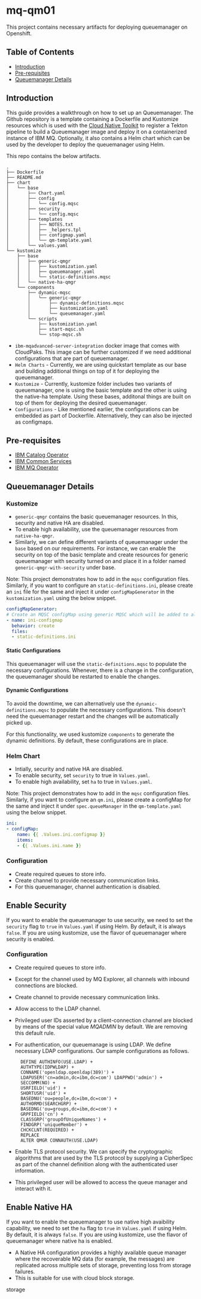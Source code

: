 # mq-qm01

This project contains necessary artifacts for deploying queuemanager on Openshift.

## Table of Contents

* [Introduction](#introduction)
* [Pre-requisites](#pre-requisites)
* [Queuemanager Details](#queuemanager-details)

## Introduction

This guide provides a walkthrough on how to set up an Queuemanager.  The Github repository is a template containing a Dockerfile and Kustomize resources which is used with the [Cloud Native Toolkit](https://cloudnativetoolkit.dev/) to register a Tekton pipeline to build a Queuemanager image and deploy it on a containerized instance of IBM MQ. Optionally, it also contains a Helm chart which can be used by the developer to deploy the queuemanager using Helm.

This repo contains the below artifacts.

```
.
├── Dockerfile
├── README.md
├── chart
│   └── base
│       ├── Chart.yaml
│       ├── config
│       │   └── config.mqsc
│       ├── security
│       │   └── config.mqsc
│       ├── templates
│       │   ├── NOTES.txt
│       │   ├── _helpers.tpl
│       │   ├── configmap.yaml
│       │   └── qm-template.yaml
│       └── values.yaml
└── kustomize
    ├── base
    │   ├── generic-qmgr
    │   │   ├── kustomization.yaml
    │   │   ├── queuemanager.yaml
    │   │   └── static-definitions.mqsc
    │   └── native-ha-qmgr
    └── components
        ├── dynamic-mqsc
        │   └── generic-qmgr
        │       ├── dynamic-definitions.mqsc
        │       ├── kustomization.yaml
        │       └── queuemanager.yaml
        └── scripts
            ├── kustomization.yaml
            ├── start-mqsc.sh
            └── stop-mqsc.sh
```

- `ibm-mqadvanced-server-integration` docker image that comes with CloudPaks. This image can be further customized if we need additional configurations that are part of queuemanager.
- `Helm Charts` - Currently, we are using quickstart template as our base and building additional things on top of it for deploying the queuemanager.
- `Kustomize` - Currently, kustomize folder includes two variants of queuemanager, one is using the basic template and the other is using the native-ha template. Using these bases, additonal things are built on top of them for deploying the desired queuemanager.
- `Configurations` - Like mentioned earlier, the configurations can be embedded as part of Dockerfile. Alternatively, they can also be injected as configmaps.

## Pre-requisites

- [IBM Catalog Operator](https://www.ibm.com/docs/en/app-connect/11.0.0?topic=iicia-enabling-operator-catalog-cloud-pak-foundational-services-operator)
- [IBM Common Services](https://github.com/IBM/ibm-common-service-operator)
- [IBM MQ Operator](https://www.ibm.com/docs/en/ibm-mq/9.2?topic=integration-using-mq-in-cloud-pak-openshift)

## Queuemanager Details

### Kustomize

- `generic-qmgr` contains the basic queuemanager resources. In this, security and native HA are disabled.
- To enable high availability, use the queuemanager resources from `native-ha-qmgr`.
- Similarly, we can define different variants of queuemanager under the `base` based on our requirements. For instance, we can enable the security on top of the basic template and create resources for generic queuemanager with security turned on and place it in a folder named `generic-qmgr-with-security` under base.

Note: This project demonstrates how to add in the `mqsc` configuration files. Similarly, if you want to configure an `static-definitions.ini`, please create an `ini` file for the same and inject it under `configMapGenerator` in the `kustomization.yaml` using the below snippet.

```yaml
configMapGenerator:
# Create an MQSC configMap using generic MQSC which will be added to all queue managers and applied during bootstrap.
- name: ini-configmap
  behavior: create
  files:
  - static-definitions.ini
```

#### Static Configurations

This queuemanager will use the `static-definitions.mqsc` to populate the necessary configurations. Whenever, there is a change in the configuration, the queuemanager should be restarted to enable the changes.

#### Dynamic Configurations

To avoid the downtime, we can alternatively use the `dynamic-definitions.mqsc` to populate the necessary configurations. This doesn't need the queuemanager restart and the changes will be automatically picked up.

For this functionality, we used kustomize `components` to generate the dynamic definitions. By default, these configurations are in place.

### Helm Chart

- Intially, security and native HA are disabled.
- To enable security, set `security` to true in `Values.yaml`.
- To enable high availability, set `ha` to true in `Values.yaml`.

Note: This project demonstrates how to add in the `mqsc` configuration files. Similarly, if you want to configure an `qm.ini`, please create a configMap for the same and inject it under `spec.queueManager` in the `qm-template.yaml` using the below snippet.

```yaml
ini:
- configMap:
    name: {{ .Values.ini.configmap }}
    items:
    - {{ .Values.ini.name }}
```

### Configuration

- Create required queues to store info.
- Create channel to provide necessary communication links.
- For this queuemanager, channel authentication is disabled.

## Enable Security

If you want to enable the queuemanager to use security, we need to set the `security` flag to `true` in `Values.yaml` if using Helm. By default, it is always `false`. If you are using kustomize, use the flavor of queuemanager where security is enabled.

### Configuration

- Create required queues to store info.
- Except for the channel used by MQ Explorer, all channels with inbound connections are blocked.
- Create channel to provide necessary communication links.
- Allow access to the LDAP channel.
- Privileged user IDs asserted by a client-connection channel are blocked by means of the special value *MQADMIN* by default. We are removing this default rule.
- For authentication, our queuemanage is using LDAP. We define necessary LDAP configurations. Our sample configurations as follows.

  ```
    DEFINE AUTHINFO(USE.LDAP) +
    AUTHTYPE(IDPWLDAP) +
    CONNAME('openldap.openldap(389)') +
    LDAPUSER('cn=admin,dc=ibm,dc=com') LDAPPWD('admin') +
    SECCOMM(NO) +
    USRFIELD('uid') +
    SHORTUSR('uid') +
    BASEDNU('ou=people,dc=ibm,dc=com') +
    AUTHORMD(SEARCHGRP) +
    BASEDNG('ou=groups,dc=ibm,dc=com') +
    GRPFIELD('cn') +
    CLASSGRP('groupOfUniqueNames') +
    FINDGRP('uniqueMember') +
    CHCKCLNT(REQUIRED) +
    REPLACE
    ALTER QMGR CONNAUTH(USE.LDAP)
  ```
- Enable TLS protocol security. We can specify the cryptographic algorithms that are used by the TLS protocol by supplying a CipherSpec as part of the channel definition along with the authenticated user information.
- This privileged user will be allowed to access the queue manager and interact with it.

## Enable Native HA

If you want to enable the queuemanager to use native high avaibility capability, we need to set the `ha` flag to `true` in `Values.yaml` if using Helm. By default, it is always `false`. If you are using kustomize, use the flavor of queuemanager where native ha is enabled.

- A Native HA configuration provides a highly available queue manager where the recoverable MQ data (for example, the messages)  are replicated across multiple sets of storage, preventing loss from storage failures.
- This is suitable for use with cloud block storage.

storage
